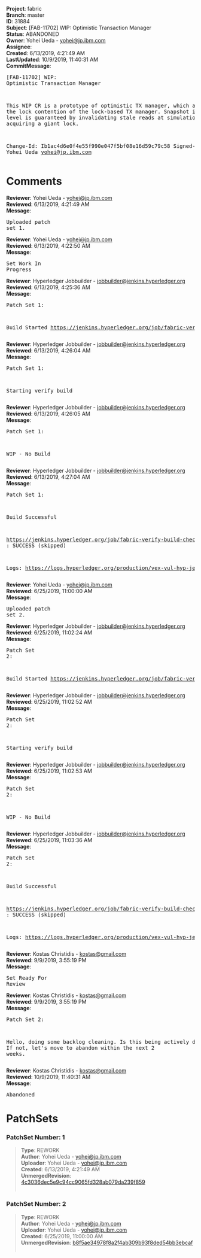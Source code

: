 <strong>Project</strong>: fabric<br><strong>Branch</strong>: master<br><strong>ID</strong>: 31884<br><strong>Subject</strong>: [FAB-11702] WIP: Optimistic Transaction Manager<br><strong>Status</strong>: ABANDONED<br><strong>Owner</strong>: Yohei Ueda - yohei@jp.ibm.com<br><strong>Assignee</strong>:<br><strong>Created</strong>: 6/13/2019, 4:21:49 AM<br><strong>LastUpdated</strong>: 10/9/2019, 11:40:31 AM<br><strong>CommitMessage</strong>:<br><pre>[FAB-11702] WIP: Optimistic Transaction Manager

This WIP CR is a prototype of optimistic TX manager,
which alleviate the lock contention of the lock-based
TX manager.  Snapshot isolation level is guaranteed
by invalidating stale reads at simulation instead of
acquiring a giant lock.

Change-Id: Ib1ac4d6e0f4e55f990e047f5bf08e16d59c79c58
Signed-off-by: Yohei Ueda <yohei@jp.ibm.com>
</pre><h1>Comments</h1><strong>Reviewer</strong>: Yohei Ueda - yohei@jp.ibm.com<br><strong>Reviewed</strong>: 6/13/2019, 4:21:49 AM<br><strong>Message</strong>: <pre>Uploaded patch set 1.</pre><strong>Reviewer</strong>: Yohei Ueda - yohei@jp.ibm.com<br><strong>Reviewed</strong>: 6/13/2019, 4:22:50 AM<br><strong>Message</strong>: <pre>Set Work In Progress</pre><strong>Reviewer</strong>: Hyperledger Jobbuilder - jobbuilder@jenkins.hyperledger.org<br><strong>Reviewed</strong>: 6/13/2019, 4:25:36 AM<br><strong>Message</strong>: <pre>Patch Set 1:

Build Started https://jenkins.hyperledger.org/job/fabric-verify-build-checks-x86_64/14614/</pre><strong>Reviewer</strong>: Hyperledger Jobbuilder - jobbuilder@jenkins.hyperledger.org<br><strong>Reviewed</strong>: 6/13/2019, 4:26:04 AM<br><strong>Message</strong>: <pre>Patch Set 1:

Starting verify build</pre><strong>Reviewer</strong>: Hyperledger Jobbuilder - jobbuilder@jenkins.hyperledger.org<br><strong>Reviewed</strong>: 6/13/2019, 4:26:05 AM<br><strong>Message</strong>: <pre>Patch Set 1:

WIP - No Build</pre><strong>Reviewer</strong>: Hyperledger Jobbuilder - jobbuilder@jenkins.hyperledger.org<br><strong>Reviewed</strong>: 6/13/2019, 4:27:04 AM<br><strong>Message</strong>: <pre>Patch Set 1:

Build Successful 

https://jenkins.hyperledger.org/job/fabric-verify-build-checks-x86_64/14614/ : SUCCESS (skipped)

Logs: https://logs.hyperledger.org/production/vex-yul-hyp-jenkins-3/fabric-verify-build-checks-x86_64/14614</pre><strong>Reviewer</strong>: Yohei Ueda - yohei@jp.ibm.com<br><strong>Reviewed</strong>: 6/25/2019, 11:00:00 AM<br><strong>Message</strong>: <pre>Uploaded patch set 2.</pre><strong>Reviewer</strong>: Hyperledger Jobbuilder - jobbuilder@jenkins.hyperledger.org<br><strong>Reviewed</strong>: 6/25/2019, 11:02:24 AM<br><strong>Message</strong>: <pre>Patch Set 2:

Build Started https://jenkins.hyperledger.org/job/fabric-verify-build-checks-x86_64/14932/</pre><strong>Reviewer</strong>: Hyperledger Jobbuilder - jobbuilder@jenkins.hyperledger.org<br><strong>Reviewed</strong>: 6/25/2019, 11:02:52 AM<br><strong>Message</strong>: <pre>Patch Set 2:

Starting verify build</pre><strong>Reviewer</strong>: Hyperledger Jobbuilder - jobbuilder@jenkins.hyperledger.org<br><strong>Reviewed</strong>: 6/25/2019, 11:02:53 AM<br><strong>Message</strong>: <pre>Patch Set 2:

WIP - No Build</pre><strong>Reviewer</strong>: Hyperledger Jobbuilder - jobbuilder@jenkins.hyperledger.org<br><strong>Reviewed</strong>: 6/25/2019, 11:03:36 AM<br><strong>Message</strong>: <pre>Patch Set 2:

Build Successful 

https://jenkins.hyperledger.org/job/fabric-verify-build-checks-x86_64/14932/ : SUCCESS (skipped)

Logs: https://logs.hyperledger.org/production/vex-yul-hyp-jenkins-3/fabric-verify-build-checks-x86_64/14932</pre><strong>Reviewer</strong>: Kostas Christidis - kostas@gmail.com<br><strong>Reviewed</strong>: 9/9/2019, 3:55:19 PM<br><strong>Message</strong>: <pre>Set Ready For Review</pre><strong>Reviewer</strong>: Kostas Christidis - kostas@gmail.com<br><strong>Reviewed</strong>: 9/9/2019, 3:55:19 PM<br><strong>Message</strong>: <pre>Patch Set 2:

Hello, doing some backlog cleaning. Is this being actively developed? If not, let's move to abandon within the next 2 weeks.</pre><strong>Reviewer</strong>: Kostas Christidis - kostas@gmail.com<br><strong>Reviewed</strong>: 10/9/2019, 11:40:31 AM<br><strong>Message</strong>: <pre>Abandoned</pre><h1>PatchSets</h1><h3>PatchSet Number: 1</h3><blockquote><strong>Type</strong>: REWORK<br><strong>Author</strong>: Yohei Ueda - yohei@jp.ibm.com<br><strong>Uploader</strong>: Yohei Ueda - yohei@jp.ibm.com<br><strong>Created</strong>: 6/13/2019, 4:21:49 AM<br><strong>UnmergedRevision</strong>: [4c3036dec5e9c94cc9065fd328ab079da239f859](https://github.com/hyperledger-gerrit-archive/fabric/commit/4c3036dec5e9c94cc9065fd328ab079da239f859)<br><br></blockquote><h3>PatchSet Number: 2</h3><blockquote><strong>Type</strong>: REWORK<br><strong>Author</strong>: Yohei Ueda - yohei@jp.ibm.com<br><strong>Uploader</strong>: Yohei Ueda - yohei@jp.ibm.com<br><strong>Created</strong>: 6/25/2019, 11:00:00 AM<br><strong>UnmergedRevision</strong>: [b8f5ae34978f8a2f4ab309b93f8ded54bb3ebcaf](https://github.com/hyperledger-gerrit-archive/fabric/commit/b8f5ae34978f8a2f4ab309b93f8ded54bb3ebcaf)<br><br></blockquote>